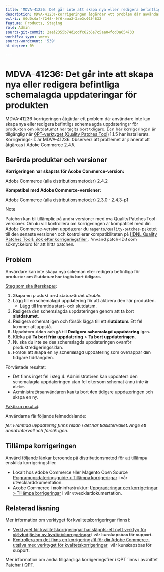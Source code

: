```yaml
---
title: 'MDVA-41236: Det går inte att skapa nya eller redigera befintliga schemalagda uppdateringar för produkten'
description: MDVA-41236-korrigeringen åtgärdar ett problem där användare inte kan skapa nya eller redigera befintliga schemalagda uppdateringar för produkten om slutdatumet har tagits bort tidigare. Den här korrigeringen är tillgänglig när [QPT-verktyget (Quality Patches Tool)](https://experienceleague.adobe.com/sv/docs/commerce-operations/upgrade-guide/patches/overview) 1.1.5 är installerat. Korrigerings-ID är MDVA-41236. Observera att problemet är planerat att åtgärdas i Adobe Commerce 2.4.5.
exl-id: 00d6c0af-f248-49f6-aaa2-3ae3c0294832
feature: Products, Staging
role: Admin
source-git-commit: 2aeb2355b74d1cdfc62b5e7c5aa04fcd0a654733
workflow-type: tm+mt
source-wordcount: '539'
ht-degree: 0%

---
```


# MDVA-41236: Det går inte att skapa nya eller redigera befintliga schemalagda uppdateringar för produkten

MDVA-41236-korrigeringen åtgärdar ett problem där användare inte kan skapa nya eller redigera befintliga schemalagda uppdateringar för produkten om slutdatumet har tagits bort tidigare. Den här korrigeringen är tillgänglig när [QPT-verktyget (Quality Patches Tool)](https://experienceleague.adobe.com/sv/docs/commerce-operations/upgrade-guide/patches/overview) 1.1.5 har installerats. Korrigerings-ID är MDVA-41236. Observera att problemet är planerat att åtgärdas i Adobe Commerce 2.4.5.

## Berörda produkter och versioner

**Korrigeringen har skapats för Adobe Commerce-version:**

Adobe Commerce (alla distributionsmetoder) 2.4.2

**Kompatibel med Adobe Commerce-versioner:**

Adobe Commerce (alla distributionsmetoder) 2.3.0 - 2.4.3-p1

>[!NOTE]
>
>Patchen kan bli tillämplig på andra versioner med nya Quality Patches Tool-versioner. Om du vill kontrollera om korrigeringen är kompatibel med din Adobe Commerce-version uppdaterar du `magento/quality-patches`-paketet till den senaste versionen och kontrollerar kompatibiliteten på [[!DNL Quality Patches Tool]: Sök efter korrigeringsfiler ](https://experienceleague.adobe.com/tools/commerce-quality-patches/index.html?lang=sv-SE). Använd patch-ID:t som söknyckelord för att hitta patchen.

## Problem

Användare kan inte skapa nya scheman eller redigera befintliga för produkter om Slutdatum har tagits bort tidigare.

<u>Steg som ska återskapas</u>:

1. Skapa en produkt med statusvärdet *disable*.
1. Lägg till en schemalagd uppdatering för att aktivera den här produkten.
   * Lägg till framtida start- och slutdatum.
1. Redigera den schemalagda uppdateringen genom att ta bort **slutdatumet**.
1. Redigera schemat igen och försök lägga till ett **slutdatum**. Ett fel kommer att uppstå.
1. Uppdatera sidan och gå till **Redigera schemalagd uppdatering** igen.
1. Klicka på **Ta bort från uppdatering** > **Ta bort uppdateringen**.
1. Nu ska du inte se den schemalagda uppdateringen ovanför produktredigeringssidan.
1. Försök att skapa en ny schemalagd uppdatering som överlappar den tidigare tidslängden.

<u>Förväntade resultat</u>:

* Det finns inget fel i steg 4. Administratören kan uppdatera den schemalagda uppdateringen utan fel eftersom schemat ännu inte är aktivt.
* Administratörsanvändaren kan ta bort den tidigare uppdateringen och skapa en ny.

<u>Faktiska resultat</u>:

Användarna får följande felmeddelande:

*fel: Framtida uppdatering finns redan i det här tidsintervallet. Ange ett annat intervall och försök igen.*


## Tillämpa korrigeringen

Använd följande länkar beroende på distributionsmetod för att tillämpa enskilda korrigeringsfiler:

* Lokalt hos Adobe Commerce eller Magento Open Source: [Programuppdateringsguide > Tillämpa korrigeringar](https://experienceleague.adobe.com/sv/docs/commerce-operations/tools/quality-patches-tool/usage) i vår utvecklardokumentation.
* Adobe Commerce i molninfrastruktur: [Uppgraderingar och korrigeringar > Tillämpa korrigeringar](https://experienceleague.adobe.com/sv/docs/commerce-cloud-service/user-guide/develop/upgrade/apply-patches) i vår utvecklardokumentation.

## Relaterad läsning

Mer information om verktyget för kvalitetskorrigeringar finns i:

* [Verktyget för kvalitetskorrigeringar har släppts: ett nytt verktyg för självbetjäning av kvalitetskorrigeringar](/help/announcements/adobe-commerce-announcements/magento-quality-patches-released-new-tool-to-self-serve-quality-patches.md) i vår kunskapsbas för support.
* [Kontrollera om det finns en korrigeringsfil för din Adobe Commerce-utgåva med verktyget för kvalitetskorrigeringar](/help/support-tools/patches-available-in-qpt-tool/check-patch-for-magento-issue-with-magento-quality-patches.md) i vår kunskapsbas för support.

Mer information om andra tillgängliga korrigeringsfiler i QPT finns i avsnittet [Patchar i QPT](https://support.magento.com/hc/en-us/sections/360010506631-Patches-available-in-QPT-tool-).
